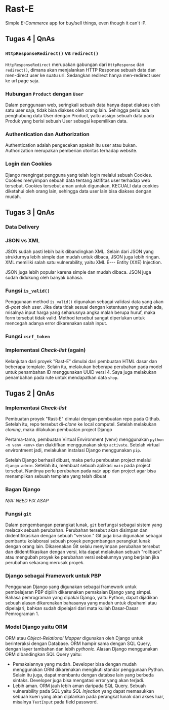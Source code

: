 # Rast-E
Simple *E-Commerce* app for buy/sell things, even though it can't :P.

## Tugas 4 | QnAs
### `HttpResponseRedirect()` vs `redirect()`
`HttpResponseRedirect` merupakan gabungan dari `HttpResponse` dan `redirect()`, dimana akan menjalankan HTTP Response sebuah data dan men-direct user ke suatu url. Sedangkan redirect hanya men-redirect user ke url page saja.

### Hubungan `Product` dengan `User`
Dalam penggunaan web, seringkali sebuah data hanya dapat diakses oleh satu user saja, tidak bisa diakses oleh orang lain. Sehingga perlu ada penghubung data User dengan Product, yaitu assign sebuah data pada Produk yang berisi sebuah User sebagai kepemilikan data.

### Authentication dan Authorization
Authentication adalah pengecekan apakah itu user atau bukan. Authorization merupakan pemberian otoritas terhadap website.

### Login dan Cookies
Django mengingat pengguna yang telah login melalui sebuah Cookies. Cookies menyimpan sebuah data tentang aktifitas user terhadap web tersebut. Cookies tersebut aman untuk digunakan, KECUALI data cookies diketahui oleh orang lain, sehingga data user lain bisa diakses dengan mudah.

## Tugas 3 | QnAs
### Data Delivery

### JSON vs XML
JSON sudah pasti lebih baik dibandingkan XML. Selain dari JSON yang strukturnya lebih simple dan mudah untuk dibaca, JSON juga lebih ringan. XML memiliki salah satu vulnerability, yaitu XML E--- Entity (XXE) Injection.

JSON juga lebih popular karena simple dan mudah dibaca. JSON juga sudah didukung oleh banyak bahasa.

### Fungsi `is_valid()`
Penggunaan method `is_valid()` digunakan sebagai validasi data yang akan di-*post* oleh user. Jika data tidak sesuai dengan ketentuan yang sudah ada, misalnya input harga yang seharusnya angka malah berupa huruf, maka form tersebut tidak valid. Method tersebut sangat diperlukan untuk mencegah adanya error dikarenakan salah input.

### Fungsi `csrf_token`

### Implementasi *Check-list* (again)
Kelanjutan dari proyek "Rast-E" dimulai dari pembuatan HTML dasar dan beberapa template. Selain itu, melakukan beberapa perubahan pada model untuk penambahan ID menggunakan UUID versi 4. Saya juga melakukan penambahan pada rute untuk mendapatkan data `shop`.

## Tugas 2 | QnAs
### Implementasi *Check-list*
Pembuatan proyek "Rast-E" dimulai dengan pembuatan repo pada Github. Setelah itu, repo tersebut di-*clone* ke local computel. Setelah melakukan *cloning*, maka dilakukan pembuatan project Django

Pertama-tama, pembuatan Virtual Environment (venv) menggunakan `python -m venv <env>` dan diaktifkan menggunakan skrip `activate`. Setelah virtual environtment jadi, melakukan instalasi Django menggunakan `pip`.

Setelah Django berhasil dibuat, maka perlu pembuatan project melalui `django-admin`. Setelah itu, membuat sebuah aplikasi `main` pada project tersebut. Nantinya perlu perubahan pada `main` app dan project agar bisa menampilkan sebuah template yang telah dibuat

### Bagan Django
*N/A: NEED FIX ASAP*

### Fungsi `git`
Dalam pengembangan perangkat lunak, `git` berfungsi sebagai sistem yang melacak sebuah perubahan. Perubahan tersebut akan disimpan dan diidentifikasikan dengan sebuah "version." Git juga bisa digunakan sebagai pembantu kolaborasi sebuah proyek pengembangan perangkat lunak dengan orang lain. Dikarenakan Git selalu menyimpan perubahan tersebut dan diidentifikasikan dengan versi, kita dapat melakukan sebuah "rollback" atau mengubah proyek ke perubahan versi sebelumnya yang berjalan jika perubahan sekarang merusak proyek.

### Django sebagai Framework untuk PBP
Penggunaan Django yang digunakan sebagai framework untuk pembelajaran PBP dipilih dikarenakan pemakaian Django yang simpel. Bahasa pemrograman yang dipakai Django, yaitu Python, dapat dijadikan sebuah alasan dikarenakan bahasanya yang mudah untuk dipahami atau dipelajari, bahkan sudah dipelajari dari mata kuliah Dasar-Dasar Pemrograman 1.

### Model Django yaitu ORM
ORM atau *Object-Relational Mapper* digunakan oleh Django untuk berinteraksi dengan Database. ORM hampir sama dengan SQL Query, dengan layer tambahan dan lebih *pythonic*. Alasan Django menggunakan ORM dibandingkan SQL Query yaitu:
- Pemakaiannya yang mudah. Developer bisa dengan mudah menggunakan ORM dikarenakan mengikuti standar penggunaan Python. Selain itu juga, dapat membantu dengan databse lain yang berbeda sintaks. Developer juga bisa mengatasi error yang akan terjadi.
- Lebih aman. ORM jauh lebih aman daripada SQL Query. Sebuah vulnerability pada SQL yaitu *SQL Injection* yang dapat memasukkan sebuah kueri yang akan dijalankan pada perangkat lunak dari akses luar, misalnya `TextInput` pada field password.
